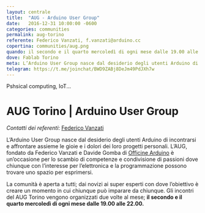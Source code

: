 ```yaml
---
layout: centrale
title:  "AUG - Arduino User Group"
date:   2016-12-31 10:00:00 -0600
categories: communities
permalink: aug-torino
referente: Federico Vanzati, f.vanzati@arduino.cc
copertina: communities/aug.png
quando: il secondo e il quarto mercoledì di ogni mese dalle 19.00 alle 22.00.
dove: Fablab Torino
meta: L’Arduino User Group nasce dal desiderio degli utenti Arduino di incontrarsi e affrontare assieme le gioie e i dolori dei loro progetti personali.
telegram: https://t.me/joinchat/BWD9ZABj8DeJm49PdJXh7w
---
```


Pshsical computing, IoT...
<!--more-->

# AUG  Torino | Arduino User Group

*Contatti dei referenti*: [Federico Vanzati](mailto:f.vanzati@arduino.cc)

L’Arduino User Group nasce dal desiderio degli utenti Arduino di incontrarsi e affrontare assieme le gioie e i dolori dei loro progetti personali. L’AUG, fondato da Federico Vanzati e Davide Gomba di [Officine Arduino](http://local.arduino.cc/torino/) è un’occasione per lo scambio di competenze e condivisione di passioni dove chiunque con l’interesse per l’elettronica e la programmazione possono trovare uno spazio per esprimersi.


La comunità è aperta a tutti; dai novizi ai super esperti con dove l’obiettivo è creare un momento in cui chiunque può imparare da chiunque.
Gli incontri del AUG Torino vengono organizzati due volte al mese; **il secondo e il quarto mercoledì di ogni mese dalle 19.00 alle 22.00.**

